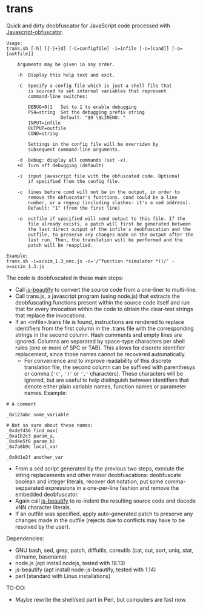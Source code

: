 # trans

Quick and dirty deobfuscator for JavaScript code processed with [Javascript-obfuscator](https://github.com/javascript-obfuscator/javascript-obfuscator).

```
Usage:
trans.sh [-h] [{-|+}d] [-C=configfile] -i=infile [-c=[cond]] [-o=[outfile]]

    Arguments may be given in any order.

    -h  Display this help text and exit.

    -C  Specify a config file which is just a shell file that
        is sourced to set internal variables that represent
        command-line switches:

        DEBUG=0|1   Set to 1 to enable debugging
        PS4=string  Set the debugging prefix string
                    Default: "$0 \$LINENO: "
        INPUT=infile
        OUTPUT=outfile
        COND=string

        Settings in the config file will be overriden by
        subsequent command-line arguments.

    -d  Debug: display all commands (set -x).
    +d  Turn off debugging (default)

    -i  input javascript file with the obfuscated code. Optional
        if specified from the config file.

    -c  lines before cond will not be in the output, in order to
        remove the obfuscator's functions. cond could be a line
        number, or a regexp (including slashes: it's a sed address).
        Default: "1" (from the first line)

    -o  outfile if specified will send output to this file. If the
        file already exists, a patch will first be generated between
        the last direct output of the infile's deobfuscation and the
        outfile, to preserve any changes made on the output after the
        last run. Then, the translation will be performed and the
        patch will be reapplied.

Example:
trans.sh -i=xcsim_1.3_enc.js -c='/^function *simulator *()/' -o=xcsim_1.3.js
```

The code is deobfuscated in these main steps:

- Call [js-beautify](https://github.com/beautify-web/js-beautify) to
  convert the source code from a one-liner to multi-line.
- Call trans.js, a javascript program (using node.js) that extracts
  the deobfuscating functions present within the source code itself
  and run that for every invocation within the code to obtain the
  clear-text strings that replace the invocations.
- If an &lt;infile&gt;.trans file is found, instructions are rendered
  to replace identifiers from the first column in the .trans file with
  the corresponding strings in the second column.  Hash comments and
  empty lines are ignored. Columns are separated by space-type
  characters per shell rules (one or more of SPC or TAB). This allows
  for discrete identifier replacement, since those names cannot be
  recovered automatically.
  - For convenience and to improve readability of this discrete
    translation file, the second column can be suffixed with
    parenthesys or comma (`'('`, `')'` or `','` characters). These
    characters will be ignored, but are useful to help distinguish
    between identifiers that denote either plain variable names,
    function names or parameter names. Example:

```
# A comment

_0x123abc some_variable

# Not so sure about these names:
_0xdef456 find_max(
_0xa1b2c3 param_a,
_0xd4e5f6 param_b)
_0x7a8b9c local_var

_0x0d1e2f another_var
```

- From a sed script generated by the previous two steps, execute the
  string replacements and other minor deobfuscations: deobfuscate boolean
  and integer literals, recover dot notation, put some
  comma-sepparated expressions in a one-per-line fashion and remove
  the embedded deobfuscator.
- Again call [js-beautify](https://github.com/beautify-web/js-beautify) to
  re-indent the resulting source code and decode xNN character literals.
- If an outfile was specified, apply auto-generated patch to preserve any
  changes made in the outfile (rejects due to conflicts may have to be
  resolved by the user).

Dependencies: 

- GNU bash, sed, grep, patch, diffutils, coreutils (cat, cut, sort, uniq, stat, dirname, basename)
- node.js (apt install nodejs, tested with 18.13)
- js-beautify (apt install node-js-beautify, tested with 1.14)
- perl (standard with Linux installations)

TO-DO:

- Maybe rewrite the shell/sed part in Perl, but computers are fast now.
